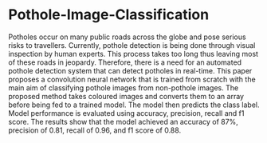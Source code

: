 # Pothole-Image-Classification
Potholes occur on many public roads across the globe and pose serious risks to travellers. Currently, pothole detection is being done through visual inspection by human experts. This process takes too long thus leaving most of these roads in jeopardy. Therefore, there is a need for an automated pothole detection system that can detect potholes in real-time. This paper proposes a convolution neural network that is trained from scratch with the main aim of classifying pothole images from non-pothole images. The proposed method takes coloured images and converts them to an array before being fed to a trained model. The model then predicts the class label. Model performance is evaluated using accuracy, precision, recall and f1 score. The results show that the model achieved an accuracy of 87%, precision of 0.81, recall of 0.96, and f1 score of 0.88.

